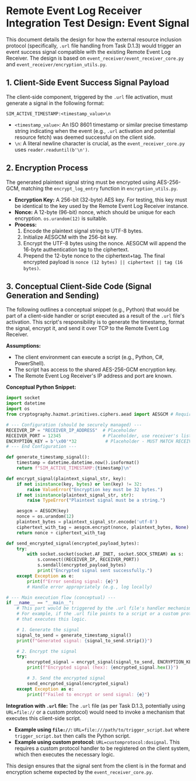 # Remote Event Log Receiver Integration Test Design: Event Signal

This document details the design for how the external resource inclusion protocol (specifically, `.url` file handling from Task D.1.3) would trigger an event success signal compatible with the existing Remote Event Log Receiver. The design is based on `event_receiver/event_receiver_core.py` and `event_receiver/encryption_utils.py`.

## 1. Client-Side Event Success Signal Payload

The client-side component, triggered by the `.url` file activation, must generate a signal in the following format:

```
SIM_ACTIVE_TIMESTAMP:<timestamp_value>\n
```

-   `<timestamp_value>`: An ISO 8601 timestamp or similar precise timestamp string indicating when the event (e.g., `.url` activation and potential resource fetch) was deemed successful on the client side.
-   `\n`: A literal newline character is crucial, as the `event_receiver_core.py` uses `reader.readuntil(b'\n')`.

## 2. Encryption Process

The generated plaintext signal string must be encrypted using AES-256-GCM, matching the `encrypt_log_entry` function in `encryption_utils.py`.

-   **Encryption Key:** A 256-bit (32-byte) AES key. For testing, this key must be identical to the key used by the Remote Event Log Receiver instance.
-   **Nonce:** A 12-byte (96-bit) nonce, which should be unique for each encryption. `os.urandom(12)` is suitable.
-   **Process:**
    1.  Encode the plaintext signal string to UTF-8 bytes.
    2.  Initialize AESGCM with the 256-bit key.
    3.  Encrypt the UTF-8 bytes using the nonce. AESGCM will append the 16-byte authentication tag to the ciphertext.
    4.  Prepend the 12-byte nonce to the ciphertext+tag. The final encrypted payload is `nonce (12 bytes) || ciphertext || tag (16 bytes)`.

## 3. Conceptual Client-Side Code (Signal Generation and Sending)

The following outlines a conceptual snippet (e.g., Python) that would be part of a client-side handler or script executed as a result of the `.url` file's activation. This script's responsibility is to generate the timestamp, format the signal, encrypt it, and send it over TCP to the Remote Event Log Receiver.

**Assumptions:**
*   The client environment can execute a script (e.g., Python, C#, PowerShell).
*   The script has access to the shared AES-256-GCM encryption key.
*   The Remote Event Log Receiver's IP address and port are known.

**Conceptual Python Snippet:**

```python
import socket
import datetime
import os
from cryptography.hazmat.primitives.ciphers.aead import AESGCM # Requires 'cryptography' package

# --- Configuration (should be securely managed) ---
RECEIVER_IP = "RECEIVER_IP_ADDRESS"  # Placeholder
RECEIVER_PORT = 12345                # Placeholder, use receiver's listening port
ENCRYPTION_KEY = b'\x00'*32           # Placeholder - MUST MATCH RECEIVER'S KEY (32 bytes)
# --- End Configuration ---

def generate_timestamp_signal():
    timestamp = datetime.datetime.now().isoformat()
    return f"SIM_ACTIVE_TIMESTAMP:{timestamp}\n"

def encrypt_signal(plaintext_signal_str, key):
    if not isinstance(key, bytes) or len(key) != 32:
        raise ValueError("Encryption key must be 32 bytes.")
    if not isinstance(plaintext_signal_str, str):
        raise TypeError("Plaintext signal must be a string.")

    aesgcm = AESGCM(key)
    nonce = os.urandom(12)
    plaintext_bytes = plaintext_signal_str.encode('utf-8')
    ciphertext_with_tag = aesgcm.encrypt(nonce, plaintext_bytes, None)
    return nonce + ciphertext_with_tag

def send_encrypted_signal(encrypted_payload_bytes):
    try:
        with socket.socket(socket.AF_INET, socket.SOCK_STREAM) as s:
            s.connect((RECEIVER_IP, RECEIVER_PORT))
            s.sendall(encrypted_payload_bytes)
            print("Encrypted signal sent successfully.")
    except Exception as e:
        print(f"Error sending signal: {e}")
        # Handle error appropriately (e.g., log locally)

# --- Main execution flow (conceptual) ---
if __name__ == "__main__":
    # This part would be triggered by the .url file's handler mechanism
    # For example, if the .url file points to a script or a custom protocol handler
    # that executes this logic.

    # 1. Generate the signal
    signal_to_send = generate_timestamp_signal()
    print(f"Generated signal: {signal_to_send.strip()}")

    # 2. Encrypt the signal
    try:
        encrypted_signal = encrypt_signal(signal_to_send, ENCRYPTION_KEY)
        print(f"Encrypted signal (hex): {encrypted_signal.hex()}")

        # 3. Send the encrypted signal
        send_encrypted_signal(encrypted_signal)
    except Exception as e:
        print(f"Failed to encrypt or send signal: {e}")

```

**Integration with `.url` file:**
The `.url` file (as per Task D.1.3, potentially using `URL=file://` or a custom protocol) would need to invoke a mechanism that executes this client-side script.
*   **Example using `file://`:** `URL=file:///path/to/trigger_script.bat` where `trigger_script.bat` then calls the Python script.
*   **Example using custom protocol:** `URL=customprotocol:dosignal`. This requires a custom protocol handler to be registered on the client system, which then executes the necessary logic.

This design ensures that the signal sent from the client is in the format and encryption scheme expected by the `event_receiver_core.py`.
